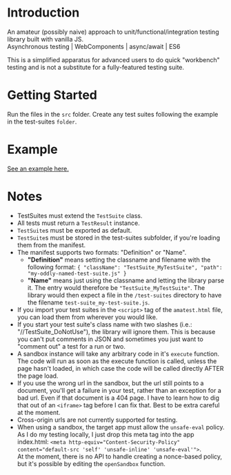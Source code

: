 # Introduction 
An amateur (possibly naive) approach to unit/functional/integration testing library built with vanilla JS.  
Asynchronous testing | WebComponents | async/await | ES6

This is a simplified apparatus for advanced users to do quick "workbench" testing and is not a substitute for a fully-featured testing suite.

# Getting Started
Run the files in the `src` folder. Create any test suites following the example in the test-suites `folder`.

# Example
[See an example here.](https://the1076.github.io/amatest/testing)

# Notes
- TestSuites must extend the `TestSuite` class.
- All tests must return a `TestResult` instance.
- `TestSuite`s must be exported as default.
- `TestSuite`s must be stored in the test-suites subfolder, if you're loading them from the manifest.
- The manifest supports two formats: "Definition" or "Name".
  - **"Definition"** means setting the classname and filename with the following format: `{ "className": "TestSuite_MyTestSuite", "path": "my-oddly-named-test-suite.js" }`
  - **"Name"** means just using the classname and letting the library parse it. The entry would therefore be `"TestSuite_MyTestSuite"`. The library would then expect a file in the `/test-suites` directory to have the filename `test-suite_my-test-suite.js`.
- If you import your test suites in the `<script>` tag of the `amatest.html` file, you can load them from wherever you would like.
- If you start your test suite's class name with two slashes (i.e.: "//TestSuite_DoNotUse"), the library will ignore them. This is because you can't put comments in JSON and sometimes you just want to "comment out" a test for a run or two.
- A sandbox instance will take any arbitrary code in it's `execute` function. The code will run as soon as the execute function is called, unless the page hasn't loaded, in which case the code will be called directly AFTER the page load.
- If you use the wrong url in the sandbox, but the url still points to a document, you'll get a failure in your test, rather than an exception for a bad url. Even if that document is a 404 page. I have to learn how to dig that out of an `<iframe>` tag before I can fix that. Best to be extra careful at the moment.
- Cross-origin urls are not currently supported for testing.
- When using a sandbox, the target app must allow the `unsafe-eval` policy. As I do my testing locally, I just drop this meta tag into the app index.html: `<meta http-equiv="Content-Security-Policy" content="default-src 'self' 'unsafe-inline' 'unsafe-eval'">`.  
  At the moment, there is no API to handle creating a nonce-based policy, but it's possible by editing the `openSandbox` function.